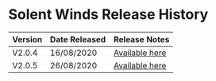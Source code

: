 # Solent Winds Release History

|Version|Date Released|Release Notes|
|-------|-------------|-------------|
|V2.0.4|16/08/2020|[Available here](V2.0.4.md)|
|V2.0.5|26/08/2020|[Available here](V2.0.5.md)|

